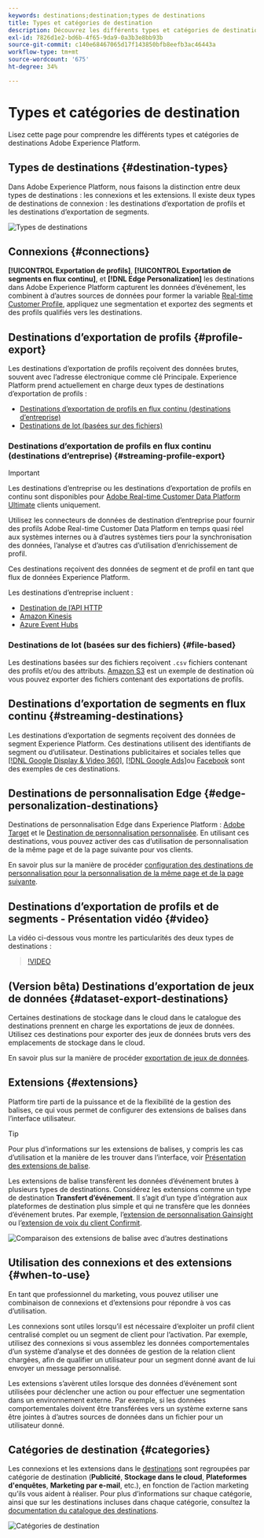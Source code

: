 ```yaml
---
keywords: destinations;destination;types de destinations
title: Types et catégories de destination
description: Découvrez les différents types et catégories de destinations dans Adobe Experience Platform.
exl-id: 7826d1e2-bd6b-4f65-9da9-0a3b3e8bb93b
source-git-commit: c140e68467065d17f143850bfb8eefb3ac46443a
workflow-type: tm+mt
source-wordcount: '675'
ht-degree: 34%

---
```


# Types et catégories de destination

Lisez cette page pour comprendre les différents types et catégories de destinations Adobe Experience Platform.

## Types de destinations {#destination-types}

Dans Adobe Experience Platform, nous faisons la distinction entre deux types de destinations : les connexions et les extensions. Il existe deux types de destinations de connexion : les destinations d’exportation de profils et les destinations d’exportation de segments.

![Types de destinations](./assets/destination-types/types-of-destinations.png)

## Connexions {#connections}

**[!UICONTROL Exportation de profils]**, **[!UICONTROL Exportation de segments en flux continu]**, et **[!DNL Edge Personalization]** les destinations dans Adobe Experience Platform capturent les données d’événement, les combinent à d’autres sources de données pour former la variable [Real-time Customer Profile](../profile/home.md), appliquez une segmentation et exportez des segments et des profils qualifiés vers les destinations.

## Destinations d’exportation de profils {#profile-export}

Les destinations d’exportation de profils reçoivent des données brutes, souvent avec l’adresse électronique comme clé Principale. Experience Platform prend actuellement en charge deux types de destinations d’exportation de profils :

* [Destinations d’exportation de profils en flux continu (destinations d’entreprise)](#streaming-profile-export)
* [Destinations de lot (basées sur des fichiers)](#file-based)

### Destinations d’exportation de profils en flux continu (destinations d’entreprise) {#streaming-profile-export}

>[!IMPORTANT]
>
>Les destinations d’entreprise ou les destinations d’exportation de profils en continu sont disponibles pour [Adobe Real-time Customer Data Platform Ultimate](https://helpx.adobe.com/fr/legal/product-descriptions/real-time-customer-data-platform.html) clients uniquement.

Utilisez les connecteurs de données de destination d’entreprise pour fournir des profils Adobe Real-time Customer Data Platform en temps quasi réel aux systèmes internes ou à d’autres systèmes tiers pour la synchronisation des données, l’analyse et d’autres cas d’utilisation d’enrichissement de profil.

Ces destinations reçoivent des données de segment et de profil en tant que flux de données Experience Platform.

Les destinations d’entreprise incluent :

* [Destination de l’API HTTP](catalog/streaming/http-destination.md)
* [Amazon Kinesis](catalog/cloud-storage/amazon-kinesis.md)
* [Azure Event Hubs](catalog/cloud-storage/azure-event-hubs.md)

### Destinations de lot (basées sur des fichiers) {#file-based}

Les destinations basées sur des fichiers reçoivent `.csv` fichiers contenant des profils et/ou des attributs. [Amazon S3](catalog/cloud-storage/amazon-s3.md) est un exemple de destination où vous pouvez exporter des fichiers contenant des exportations de profils.

## Destinations d’exportation de segments en flux continu {#streaming-destinations}

Les destinations d’exportation de segments reçoivent des données de segment Experience Platform. Ces destinations utilisent des identifiants de segment ou d’utilisateur. Destinations publicitaires et sociales telles que [[!DNL Google Display & Video 360]](catalog/advertising/google-dv360.md), [[!DNL Google Ads]](catalog/advertising/google-ads-destination.md)ou [Facebook](catalog/social/facebook.md) sont des exemples de ces destinations.

## Destinations de personnalisation Edge {#edge-personalization-destinations}

Destinations de personnalisation Edge dans Experience Platform : [Adobe Target](/help/destinations/catalog/personalization/adobe-target-connection.md) et le [Destination de personnalisation personnalisée](/help/destinations/catalog/personalization/custom-personalization.md). En utilisant ces destinations, vous pouvez activer des cas d’utilisation de personnalisation de la même page et de la page suivante pour vos clients.

En savoir plus sur la manière de procéder [configuration des destinations de personnalisation pour la personnalisation de la même page et de la page suivante](/help/destinations/ui/configure-personalization-destinations.md).

## Destinations d’exportation de profils et de segments - Présentation vidéo {#video}

La vidéo ci-dessous vous montre les particularités des deux types de destinations :

>[!VIDEO](https://video.tv.adobe.com/v/29707?quality=12)

## (Version bêta) Destinations d’exportation de jeux de données {#dataset-export-destinations}

Certaines destinations de stockage dans le cloud dans le catalogue des destinations prennent en charge les exportations de jeux de données. Utilisez ces destinations pour exporter des jeux de données bruts vers des emplacements de stockage dans le cloud.

En savoir plus sur la manière de procéder [exportation de jeux de données](/help/destinations/ui/export-datasets.md).

## Extensions {#extensions}

Platform tire parti de la puissance et de la flexibilité de la gestion des balises, ce qui vous permet de configurer des extensions de balises dans l’interface utilisateur.

>[!TIP]
>
>Pour plus d’informations sur les extensions de balises, y compris les cas d’utilisation et la manière de les trouver dans l’interface, voir [Présentation des extensions de balise](./catalog/launch-extensions/overview.md).

Les extensions de balise transfèrent les données d’événement brutes à plusieurs types de destinations. Considérez les extensions comme un type de destination **Transfert d’événement**. Il s’agit d’un type d’intégration aux plateformes de destination plus simple et qui ne transfère que les données d’événement brutes. Par exemple, l’[extension de personnalisation Gainsight](./catalog/personalization/gainsight.md) ou l’[extension de voix du client Confirmit](./catalog/voice/confirmit-digital-feedback.md).

![Comparaison des extensions de balise avec d’autres destinations](./assets/common/launch-and-other-destinations.png)

## Utilisation des connexions et des extensions {#when-to-use}

En tant que professionnel du marketing, vous pouvez utiliser une combinaison de connexions et d’extensions pour répondre à vos cas d’utilisation.

Les connexions sont utiles lorsqu’il est nécessaire d’exploiter un profil client centralisé complet ou un segment de client pour l’activation. Par exemple, utilisez des connexions si vous assemblez les données comportementales d’un système d’analyse et des données de gestion de la relation client chargées, afin de qualifier un utilisateur pour un segment donné avant de lui envoyer un message personnalisé.

Les extensions s’avèrent utiles lorsque des données d’événement sont utilisées pour déclencher une action ou pour effectuer une segmentation dans un environnement externe. Par exemple, si les données comportementales doivent être transférées vers un système externe sans être jointes à d’autres sources de données dans un fichier pour un utilisateur donné.

## Catégories de destination {#categories}

Les connexions et les extensions dans le [destinations](https://platform.adobe.com/destination/catalog) sont regroupées par catégorie de destination (**Publicité**, **Stockage dans le cloud**, **Plateformes d&#39;enquêtes**, **Marketing par e-mail**, etc.), en fonction de l’action marketing qu’ils vous aident à réaliser. Pour plus d’informations sur chaque catégorie, ainsi que sur les destinations incluses dans chaque catégorie, consultez la [documentation du catalogue des destinations](./catalog/overview.md).

![Catégories de destination](./assets/destination-types/destination-categories-menu.png)
